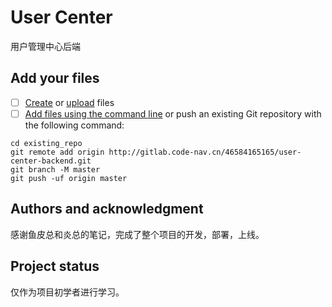 # User Center

用户管理中心后端


## Add your files

- [ ] [Create](https://docs.gitlab.com/ee/user/project/repository/web_editor.html#create-a-file) or [upload](https://docs.gitlab.com/ee/user/project/repository/web_editor.html#upload-a-file) files
- [ ] [Add files using the command line](https://docs.gitlab.com/ee/gitlab-basics/add-file.html#add-a-file-using-the-command-line) or push an existing Git repository with the following command:

```
cd existing_repo
git remote add origin http://gitlab.code-nav.cn/46584165165/user-center-backend.git
git branch -M master
git push -uf origin master
```


## Authors and acknowledgment
感谢鱼皮总和炎总的笔记，完成了整个项目的开发，部署，上线。


## Project status
仅作为项目初学者进行学习。